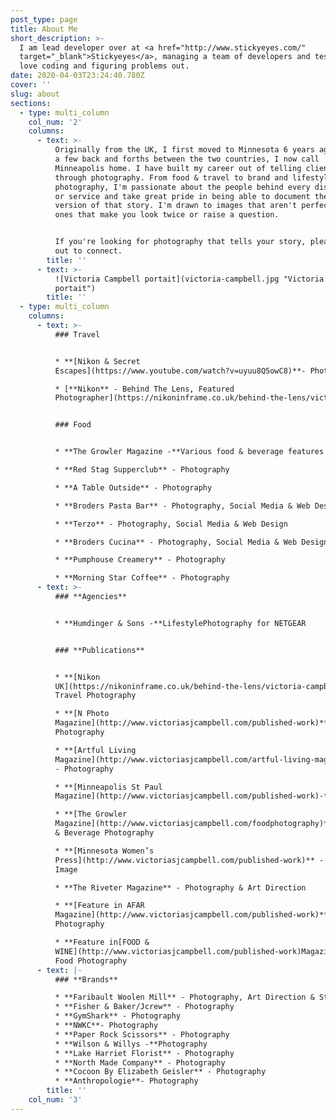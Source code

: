 ```yaml
---
post_type: page
title: About Me
short_description: >-
  I am lead developer over at <a href="http://www.stickyeyes.com/"
  target="_blank">Stickyeyes</a>, managing a team of developers and testers and
  love coding and figuring problems out.
date: 2020-04-03T23:24:40.780Z
cover: ''
slug: about
sections:
  - type: multi_column
    col_num: '2'
    columns:
      - text: >-
          Originally from the UK, I first moved to Minnesota 6 years ago. After
          a few back and forths between the two countries, I now call
          Minneapolis home. I have built my career out of telling client stories
          through photography. From food & travel to brand and lifestyle
          photography, I'm passionate about the people behind every dish, craft
          or service and take great pride in being able to document the best
          version of that story. I'm drawn to images that aren't perfect - the
          ones that make you look twice or raise a question.


          If you're looking for photography that tells your story, please reach
          out to connect.
        title: ''
      - text: >-
          ![Victoria Campbell portait](victoria-campbell.jpg "Victoria Campbell
          portait")
        title: ''
  - type: multi_column
    columns:
      - text: >-
          ### Travel


          * **[Nikon & Secret
          Escapes](https://www.youtube.com/watch?v=uyuu8Q5owC8)**- Photography

          * [**Nikon** - Behind The Lens, Featured
          Photographer](https://nikoninframe.co.uk/behind-the-lens/victoria-campbell-travel-photographer)


          ### Food


          * **The Growler Magazine -**Various food & beverage features

          * **Red Stag Supperclub** - Photography

          * **A Table Outside** - Photography

          * **Broders Pasta Bar** - Photography, Social Media & Web Design

          * **Terzo** - Photography, Social Media & Web Design

          * **Broders Cucina** - Photography, Social Media & Web Design

          * **Pumphouse Creamery** - Photography

          * **Morning Star Coffee** - Photography
      - text: >-
          ### **Agencies**


          * **Humdinger & Sons -**LifestylePhotography for NETGEAR


          ### **Publications**


          * **[Nikon
          UK](https://nikoninframe.co.uk/behind-the-lens/victoria-campbell-travel-photographer)**-
          Travel Photography

          * **[N Photo
          Magazine](http://www.victoriasjcampbell.com/published-work)** - Food
          Photography

          * **[Artful Living
          Magazine](http://www.victoriasjcampbell.com/artful-living-magazine)**
          - Photography

          * **[Minneapolis St Paul
          Magazine](http://www.victoriasjcampbell.com/published-work)-**Photography

          * **[The Growler
          Magazine](http://www.victoriasjcampbell.com/foodphotography)** - Food
          & Beverage Photography

          * **[Minnesota Women’s
          Press](http://www.victoriasjcampbell.com/published-work)** - Cover
          Image

          * **The Riveter Magazine** - Photography & Art Direction

          * **[Feature in AFAR
          Magazine](http://www.victoriasjcampbell.com/published-work)**- Food
          Photography

          * **Feature in[FOOD &
          WINE](http://www.victoriasjcampbell.com/published-work)Magazine**-
          Food Photography
      - text: |-
          ### **Brands**

          * **Faribault Woolen Mill** - Photography, Art Direction & Styling
          * **Fisher & Baker/Jcrew** - Photography
          * **GymShark** - Photography
          * **NWKC**- Photography
          * **Paper Rock Scissors** - Photography
          * **Wilson & Willys -**Photography
          * **Lake Harriet Florist** - Photography
          * **North Made Company** - Photography
          * **Cocoon By Elizabeth Geisler** - Photography
          * **Anthropologie**- Photography
        title: ''
    col_num: '3'
---
```

